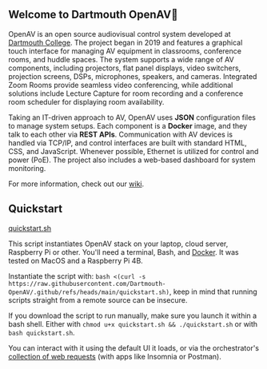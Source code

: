 ## Welcome to Dartmouth OpenAV👋

OpenAV is an open source audiovisual control system developed at [Dartmouth College](https://www.dartmouth.edu). The project began in 2019 and features a graphical touch interface for managing AV equipment in classrooms, conference rooms, and huddle spaces. The system supports a wide range of AV components, including projectors, flat panel displays, video switchers, projection screens, DSPs, microphones, speakers, and cameras. Integrated Zoom Rooms provide seamless video conferencing, while additional solutions include Lecture Capture for room recording and a conference room scheduler for displaying room availability.

Taking an IT-driven approach to AV, OpenAV uses **JSON** configuration files to manage system setups. Each component is a **Docker** image, and they talk to each other via **REST APIs**. Communication with AV devices is handled via TCP/IP, and control interfaces are built with standard HTML, CSS, and JavaScript. Whenever possible, Ethernet is utilized for control and power (PoE). The project also includes a web-based dashboard for system monitoring.

For more information, check out our [wiki](https://github.com/Dartmouth-OpenAV/.github/wiki).

## Quickstart

[quickstart.sh](https://raw.githubusercontent.com/Dartmouth-OpenAV/.github/refs/heads/main/quickstart.sh)

This script instantiates OpenAV stack on your laptop, cloud server, Raspberry Pi or other. You'll need a terminal, Bash, and [Docker](https://docs.docker.com/engine/install/). It was tested on MacOS and a Raspberry Pi 4B.

Instantiate the script with: `bash <(curl -s https://raw.githubusercontent.com/Dartmouth-OpenAV/.github/refs/heads/main/quickstart.sh)`, keep in mind that running scripts straight from a remote source can be insecure.

If you download the script to run manually, make sure you launch it within a bash shell. Either with `chmod u+x quickstart.sh && ./quickstart.sh` or with `bash quickstart.sh`.

You can interact with it using the default UI it loads, or via the orchestrator's [collection of web requests](https://raw.githubusercontent.com/Dartmouth-OpenAV/orchestrator/refs/heads/main/orchestrator.collection.json) (with apps like Insomnia or Postman).
